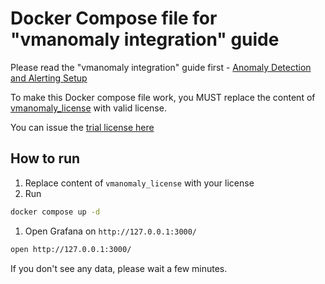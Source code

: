 # Docker Compose file for "vmanomaly integration" guide

Please read the "vmanomaly integration" guide first - [Anomaly Detection and Alerting Setup](https://docs.victoriametrics.com/anomaly-detection/guides/guide-vmanomaly-vmalert/)

To make this Docker compose file work, you MUST replace the content of [vmanomaly_license](https://github.com/VictoriaMetrics/VictoriaMetrics/tree/master/deployment/docker/vmanomaly/vmanomaly-integration/vmanomaly_license) with valid license.

You can issue the [trial license here](https://victoriametrics.com/products/enterprise/trial/)


## How to run 

1. Replace content of `vmanomaly_license` with your license
1. Run

```sh 
docker compose up -d  
```
1. Open Grafana on  `http://127.0.0.1:3000/`
```sh
open http://127.0.0.1:3000/
```

If you don't see any data, please wait a few minutes.
